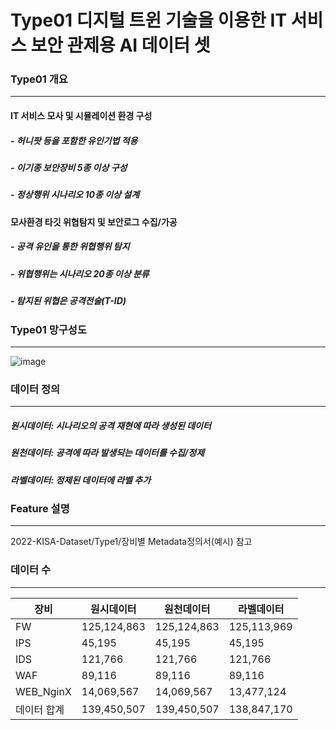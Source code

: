 # Type01 디지털 트윈 기술을 이용한 IT 서비스 보안 관제용 AI 데이터 셋

### Type01 개요
-----
#### IT 서비스 모사 및 시뮬레이션 환경 구성
##### - 허니팟 등을 포함한 유인기법 적용
##### - 이기종 보안장비 5종 이상 구성
##### - 정상행위 시나리오 10종 이상 설계
#### 모사환경 타깃 위협탐지 및 보안로그 수집/가공
##### - 공격 유인을 통한 위협행위 탐지
##### - 위협행위는 시나리오 20종 이상 분류
##### - 탐지된 위협은 공격전술(T-ID)   


### Type01 망구성도
-----
![image](https://user-images.githubusercontent.com/44902157/218399684-ab176b81-a5d3-4a6f-a275-35485f8cf18e.png)

   
### 데이터 정의
-----
##### 원시데이터: 시나리오의 공격 재현에 따라 생성된 데이터
##### 원천데이터: 공격에 따라 발생되는 데이터를 수집/정제
##### 라벨데이터: 정제된 데이터에 라벨 추가

### Feature 설명
-----
2022-KISA-Dataset/Type1/장비별 Metadata정의서(예시) 참고

### 데이터 수
-----
|장비|원시데이터|원천데이터|라벨데이터|
|------|------|------|------|
|FW|125,124,863|125,124,863|125,113,969|
|IPS|45,195|45,195|45,195|
|IDS|121,766|121,766|121,766|
|WAF|89,116|89,116|89,116|
|WEB_NginX|14,069,567|14,069,567|13,477,124|
|데이터 합계|139,450,507|139,450,507|138,847,170|
